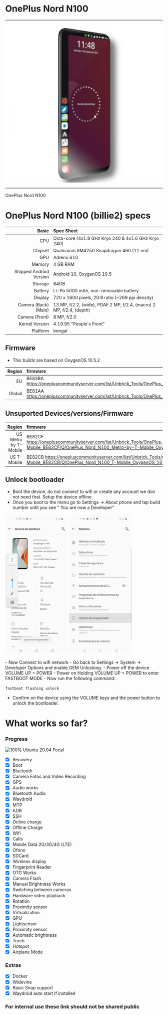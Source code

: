 # OnePlus Nord N100
______________________

![](./refs/n100.png)
______________________
OnePlus Nord N100

OnePlus Nord N100 (billie2) specs
==========================================


| Basic                   | Spec Sheet                                                                                                                     |
| -----------------------:|:------------------------------------------------------------------------------------------------------------------------------ |
| CPU                     | Octa-core (4x1.8 GHz Kryo 240 & 4x1.6 GHz Kryo 240)                                                                                                                      |
| Chipset                 | Qualcomm SM4250 Snapdragon 460 (11 nm)                                                                                                            |
| GPU                     | Adreno 610                                                                                                                   |
| Memory                  | 4 GB RAM                                                                                                                     |
| Shipped Android Version | Android 10, OxygenOS 10.5                                                                                                                           |
| Storage                 |64GB                                                                                                                  |
| Battery                 | Li-Po 5000 mAh, non-removable battery                                                                                           |
| Display                 | 720 x 1600 pixels, 20:9 ratio (~269 ppi density)                                                                            |
| Camera (Back)(Main)     | 13 MP, f/2.2, (wide), PDAF 2 MP, f/2.4, (macro) 2 MP, f/2.4, (depth)                                                                                |
| Camera (Front)          | 8 MP, f/2.0
| Kernel Version          | 4.19.95 "People's Front"
| Platform          | bengal

## Firmware
- This builds are based on OxygenOS 10.5.2

| Region                   | firmware                                                                                                                     |
| -----------------------:|:------------------------------------------------------------------------------------------------------------------------------ |
|EU | BE83BA https://onepluscommunityserver.com/list/Unbrick_Tools/OnePlus_Nord_N100/EU_BE83BA/Q/OnePlus_Nord_N100_EU_OxygenOS_10.5.2.zip
|Global | BE81AA https://onepluscommunityserver.com/list/Unbrick_Tools/OnePlus_Nord_N100/Global_BE81AA/Q/OnePlus_Nord_N100_Global_OxygenOS_10.5.3.zip


## Unsuported Devices/versions/Firmware

 Region                   | firmware                                                                                                                     |
| -----------------------:|:------------------------------------------------------------------------------------------------------------------------------ |
|US Metro by T-Mobile| BE82CF https://onepluscommunityserver.com/list/Unbrick_Tools/OnePlus_Nord_N100/Metro_by_T-Mobile_BE82CF/Q/OnePlus_Nord_N100_Metro-by-T-Mobile_OxygenOS_10.5.8.zip
|US T-Mobile | BE82CB https://onepluscommunityserver.com/list/Unbrick_Tools/OnePlus_Nord_N100/T-Mobile_BE82CB/Q/OnePlus_Nord_N100_T-Mobile_OxygenOS_10.5.8.zip

## Unlock bootloader
- Boot the device, do not connect to wifi or create any account we don not need that. Setup the device offline
- Once you boot to the menu go to Settings -> About phone and tap build number until you see " You are now a Developer"
<p float="center">
  <img src="./refs/Screenshot_20201031-114627.jpg" width="200" />
  <img src="./refs/Screenshot_20201031-114652.jpg" width="200" /> 
</p>

</div>
- Now Connect to wifi network
- Go back to Settings -> System -> Developer Options and enable OEM Unlocking.
- Power off the device VOLUME UP + POWER
- Power on Holding VOLUME UP + POWER to enter FASTBOOT MODE
- Now run the following command:

` fastboot flashing unlock `

- Confirm on the device using the VOLUME keys and the power button to unlock the bootloader.

# What works so far?

### Progress
![100%](https://progress-bar.dev/100) Ubuntu 20.04 Focal

- [X] Recovery
- [X] Boot
- [X] Bluetooth
- [X] Camera Fotos and Video Recording
- [X] GPS
- [X] Audio works
- [X] Bluetooth Audio
- [X] Waydroid
- [X] MTP
- [X] ADB
- [X] SSH
- [X] Online charge
- [X] Offline Charge
- [X] Wifi
- [X] Calls
- [X] Mobile Data 2G/3G/4G (LTE)
- [X] Ofono
- [X] SDCard
- [X] Wireless display
- [X] Fingerprint Reader
- [X] OTG Works
- [X] Camera Flash
- [X] Manual Brightness Works
- [X] Switching between cameras
- [X] Hardware video playback
- [X] Rotation
- [X] Proximity sensor
- [X] Virtualization
- [X] GPU
- [X] Lightsensor
- [X] Proximity sensor
- [X] Automatic brightness
- [X] Torch
- [X] Hotspot
- [X] Airplane Mode
### Extras
- [X] Docker
- [X] Widevine
- [x] Basic Snap support
- [X] Waydroid auto start if installed

### For internal use these link should not be shared public
